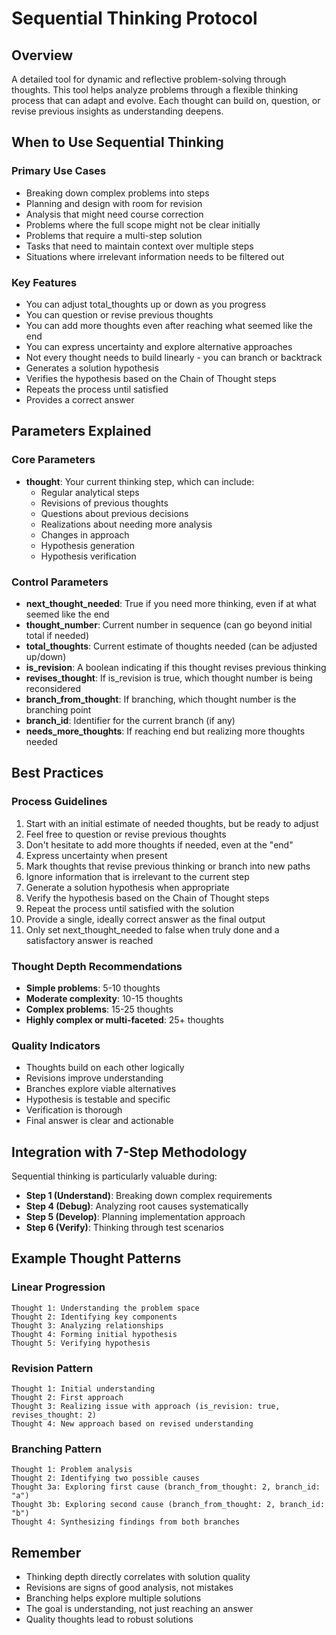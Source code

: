 # Sequential Thinking Protocol

## Overview
A detailed tool for dynamic and reflective problem-solving through thoughts. This tool helps analyze problems through a flexible thinking process that can adapt and evolve. Each thought can build on, question, or revise previous insights as understanding deepens.

## When to Use Sequential Thinking

### Primary Use Cases
- Breaking down complex problems into steps
- Planning and design with room for revision
- Analysis that might need course correction
- Problems where the full scope might not be clear initially
- Problems that require a multi-step solution
- Tasks that need to maintain context over multiple steps
- Situations where irrelevant information needs to be filtered out

### Key Features
- You can adjust total_thoughts up or down as you progress
- You can question or revise previous thoughts
- You can add more thoughts even after reaching what seemed like the end
- You can express uncertainty and explore alternative approaches
- Not every thought needs to build linearly - you can branch or backtrack
- Generates a solution hypothesis
- Verifies the hypothesis based on the Chain of Thought steps
- Repeats the process until satisfied
- Provides a correct answer

## Parameters Explained

### Core Parameters
- **thought**: Your current thinking step, which can include:
  * Regular analytical steps
  * Revisions of previous thoughts
  * Questions about previous decisions
  * Realizations about needing more analysis
  * Changes in approach
  * Hypothesis generation
  * Hypothesis verification

### Control Parameters
- **next_thought_needed**: True if you need more thinking, even if at what seemed like the end
- **thought_number**: Current number in sequence (can go beyond initial total if needed)
- **total_thoughts**: Current estimate of thoughts needed (can be adjusted up/down)
- **is_revision**: A boolean indicating if this thought revises previous thinking
- **revises_thought**: If is_revision is true, which thought number is being reconsidered
- **branch_from_thought**: If branching, which thought number is the branching point
- **branch_id**: Identifier for the current branch (if any)
- **needs_more_thoughts**: If reaching end but realizing more thoughts needed

## Best Practices

### Process Guidelines
1. Start with an initial estimate of needed thoughts, but be ready to adjust
2. Feel free to question or revise previous thoughts
3. Don't hesitate to add more thoughts if needed, even at the "end"
4. Express uncertainty when present
5. Mark thoughts that revise previous thinking or branch into new paths
6. Ignore information that is irrelevant to the current step
7. Generate a solution hypothesis when appropriate
8. Verify the hypothesis based on the Chain of Thought steps
9. Repeat the process until satisfied with the solution
10. Provide a single, ideally correct answer as the final output
11. Only set next_thought_needed to false when truly done and a satisfactory answer is reached

### Thought Depth Recommendations
- **Simple problems**: 5-10 thoughts
- **Moderate complexity**: 10-15 thoughts
- **Complex problems**: 15-25 thoughts
- **Highly complex or multi-faceted**: 25+ thoughts

### Quality Indicators
- Thoughts build on each other logically
- Revisions improve understanding
- Branches explore viable alternatives
- Hypothesis is testable and specific
- Verification is thorough
- Final answer is clear and actionable

## Integration with 7-Step Methodology

Sequential thinking is particularly valuable during:
- **Step 1 (Understand)**: Breaking down complex requirements
- **Step 4 (Debug)**: Analyzing root causes systematically
- **Step 5 (Develop)**: Planning implementation approach
- **Step 6 (Verify)**: Thinking through test scenarios

## Example Thought Patterns

### Linear Progression
```
Thought 1: Understanding the problem space
Thought 2: Identifying key components
Thought 3: Analyzing relationships
Thought 4: Forming initial hypothesis
Thought 5: Verifying hypothesis
```

### Revision Pattern
```
Thought 1: Initial understanding
Thought 2: First approach
Thought 3: Realizing issue with approach (is_revision: true, revises_thought: 2)
Thought 4: New approach based on revised understanding
```

### Branching Pattern
```
Thought 1: Problem analysis
Thought 2: Identifying two possible causes
Thought 3a: Exploring first cause (branch_from_thought: 2, branch_id: "a")
Thought 3b: Exploring second cause (branch_from_thought: 2, branch_id: "b")
Thought 4: Synthesizing findings from both branches
```

## Remember
- Thinking depth directly correlates with solution quality
- Revisions are signs of good analysis, not mistakes
- Branching helps explore multiple solutions
- The goal is understanding, not just reaching an answer
- Quality thoughts lead to robust solutions